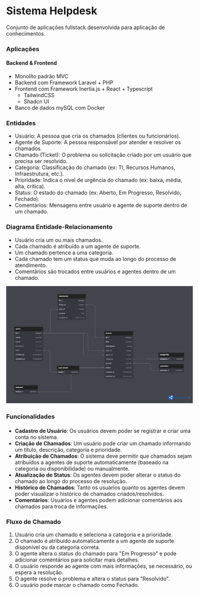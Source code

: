 # Sistema Helpdesk
Conjunto de aplicações fullstack desenvolvida para aplicação de conhecimentos.

### Aplicações
#### Backend & Frontend
- Monolíto padrão MVC
- Backend com Framework Laravel + PHP
- Frontend com Framework Inertia.js + React + Typescript
  - TailwindCSS
  - Shadcn UI
- Banco de dados mySQL com Docker

### Entidades
- Usuário: A pessoa que cria os chamados (clientes ou funcionários).
- Agente de Suporte: A pessoa responsável por atender e resolver os chamados.
- Chamado (Ticket): O problema ou solicitação criado por um usuário que precisa ser resolvido.
- Categoria: Classificação do chamado (ex: TI, Recursos Humanos, Infraestrutura, etc.).
- Prioridade: Indica o nível de urgência do chamado (ex: baixa, média, alta, crítica).
- Status: O estado do chamado (ex: Aberto, Em Progresso, Resolvido, Fechado).
- Comentários: Mensagens entre usuário e agente de suporte dentro de um chamado.

### Diagrama Entidade-Relacionamento
- Usuário cria um ou mais chamados.
- Cada chamado é atribuído a um agente de suporte.
- Um chamado pertence a uma categoria.
- Cada chamado tem um status que muda ao longo do processo de atendimento.
- Comentários são trocados entre usuários e agentes dentro de um chamado.

<p align="center">
<img src="./docs/db_diagram.png" width="720px"/>
</p>

### Funcionalidades
#### 
- **Cadastro de Usuário**: Os usuários devem poder se registrar e criar uma conta no sistema.
- **Criação de Chamados**: Um usuário pode criar um chamado informando um título, descrição, categoria e prioridade.
- **Atribuição de Chamados**: O sistema deve permitir que chamados sejam atribuídos a agentes de suporte automaticamente (baseado na categoria ou disponibilidade) ou manualmente.
- **Atualização de Status**: Os agentes devem poder alterar o status do chamado ao longo do processo de resolução.
- **Histórico de Chamados**: Tanto os usuários quanto os agentes devem poder visualizar o histórico de chamados criados/resolvidos.
- **Comentários**: Usuários e agentes podem adicionar comentários aos chamados para troca de informações.

### Fluxo de Chamado
1. Usuário cria um chamado e seleciona a categoria e a prioridade.
2. O chamado é atribuído automaticamente a um agente de suporte disponível ou da categoria correta.
3. O agente altera o status do chamado para "Em Progresso" e pode adicionar comentários para solicitar mais detalhes.
4. O usuário responde ao agente com mais informações, se necessário, ou espera a resolução.
5. O agente resolve o problema e altera o status para "Resolvido".
6. O usuário pode marcar o chamado como Fechado.
